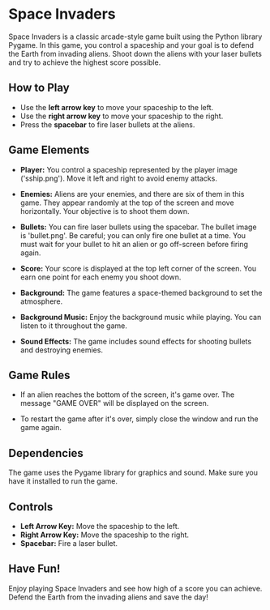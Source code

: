 # Space Invaders

Space Invaders is a classic arcade-style game built using the Python library Pygame. In this game, you control a spaceship and your goal is to defend the Earth from invading aliens. Shoot down the aliens with your laser bullets and try to achieve the highest score possible.

## How to Play

- Use the **left arrow key** to move your spaceship to the left.
- Use the **right arrow key** to move your spaceship to the right.
- Press the **spacebar** to fire laser bullets at the aliens.

## Game Elements

- **Player:** You control a spaceship represented by the player image ('sship.png'). Move it left and right to avoid enemy attacks.

- **Enemies:** Aliens are your enemies, and there are six of them in this game. They appear randomly at the top of the screen and move horizontally. Your objective is to shoot them down.

- **Bullets:** You can fire laser bullets using the spacebar. The bullet image is 'bullet.png'. Be careful; you can only fire one bullet at a time. You must wait for your bullet to hit an alien or go off-screen before firing again.

- **Score:** Your score is displayed at the top left corner of the screen. You earn one point for each enemy you shoot down.

- **Background:** The game features a space-themed background to set the atmosphere.

- **Background Music:** Enjoy the background music while playing. You can listen to it throughout the game.

- **Sound Effects:** The game includes sound effects for shooting bullets and destroying enemies.

## Game Rules

- If an alien reaches the bottom of the screen, it's game over. The message "GAME OVER" will be displayed on the screen.

- To restart the game after it's over, simply close the window and run the game again.

## Dependencies

The game uses the Pygame library for graphics and sound. Make sure you have it installed to run the game.

## Controls

- **Left Arrow Key:** Move the spaceship to the left.
- **Right Arrow Key:** Move the spaceship to the right.
- **Spacebar:** Fire a laser bullet.

## Have Fun!

Enjoy playing Space Invaders and see how high of a score you can achieve. Defend the Earth from the invading aliens and save the day!
